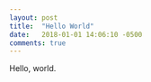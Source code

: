 ```yaml
---
layout: post
title:  "Hello World"
date:   2018-01-01 14:06:10 -0500
comments: true
---
```


Hello, world.
